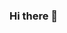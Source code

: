 ### Hi there 👋

<!--
**danielfds123/danielfds123** is a ✨ _special_ ✨ repository because its `README.md` (this file) appears on your GitHub profile.

Here are some ideas to get you started:
- 🔭 I’m currently working on ...alura
- 🌱 I’m currently learning ...a fazer criacoes
- 👯 I’m looking to collaborate on ...alura
- 🤔 I’m looking for help with ...professor
- 💬 Ask me about ... eu sou legal
- 📫 How to reach me: ...vindo em piraquara
- 😄 Pronouns: ...daniel
- ⚡ Fun fact: ...nao sei 
-->
